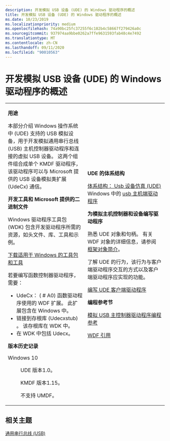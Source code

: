 ```yaml
---
description: 开发模拟 USB 设备 (UDE) 的 Windows 驱动程序的概述
title: 开发模拟 USB 设备 (UDE) 的 Windows 驱动程序的概述
ms.date: 10/23/2019
ms.localizationpriority: medium
ms.openlocfilehash: 74a90bc25fc37255f6c102b4c58667f279426a0c
ms.sourcegitcommit: 937974aa9bbe0262a7ffe9631593fab48c4e7492
ms.translationtype: MT
ms.contentlocale: zh-CN
ms.lasthandoff: 09/11/2020
ms.locfileid: "90010563"
---
```

# <a name="overview-of-developing-windows-drivers-for-emulated-usb-devices-ude"></a>开发模拟 USB 设备 (UDE) 的 Windows 驱动程序的概述


<table>
<colgroup>
<col width="50%" />
<col width="50%" />
</colgroup>
<tbody>
<tr class="odd">
<td><p><strong>用途</strong></p>
<p>本部分介绍 Windows 操作系统中 (UDE) 支持的 USB 模拟设备，用于开发模拟通用串行总线 (USB) 主机控制器驱动程序和连接的虚拟 USB 设备。 这两个组件组合成单个 KMDF 驱动程序，该驱动程序可以与 Microsoft 提供的 USB 设备模拟类扩展 (UdeCx) 通信。</p>
<p><strong>开发工具和 Microsoft 提供的二进制文件</strong></p>
<p>Windows 驱动程序工具包 (WDK) 包含开发驱动程序所需的资源，如头文件、库、工具和示例。</p>
<p><a href="https://go.microsoft.com/fwlink/p/?linkid=617155" data-raw-source="[Download kits and tools for Windows](https://go.microsoft.com/fwlink/p/?linkid=617155)">下载适用于 Windows 的工具包和工具</a></p>
<p>若要编写函数控制器驱动程序，需要：</p>
<ul>
<li>UdeCx： ( # A0) 函数驱动程序使用的 WDF 扩展。 此扩展包含在 Windows 中。</li>
<li>链接到存根库 (Udecxstub) 。 该存根库在 WDK 中。</li>
<li>在 WDK 中包括 Udecx。</li>
</ul>
<p><strong>版本历史记录</strong></p>
<p></p>
<dl>
<dt><a href=""></a>Windows 10</dt>
<dd><p>UDE 版本1.0。</p>
<p>KMDF 版本1.15。</p>
<p>不支持 UMDF。</p>
</dd>
</dl></td>
<td><p><strong>UDE 的体系结构</strong></p>
<a href="usb-emulated-device--ude--architecture.md" data-raw-source="[Architecture: USB Device Emulation (UDE)](usb-emulated-device--ude--architecture.md)">体系结构： Usb 设备仿真 (UDE) </a>Windows 中的
<a href="usb-3-0-driver-stack-architecture.md" data-raw-source="[USB host-side drivers](usb-3-0-driver-stack-architecture.md)">usb 主机端驱动程序</a>
<p><strong>为模拟主机控制器和设备编写驱动程序</strong></p>
<p>熟悉 UDE 对象和句柄。 有关 WDF 对象的详细信息，请参阅 <a href="https://docs.microsoft.com/windows-hardware/drivers/wdf/introduction-to-framework-objects" data-raw-source="[Introduction to Framework Objects](../wdf/introduction-to-framework-objects.md)">框架对象简介</a>。</p>
<p>了解 UDE 的行为，该行为与客户端驱动程序交互的方式以及客户端驱动程序应实现的功能。</p>
<p><a href="writing-a-ude-client-driver.md" data-raw-source="[Write a UDE client driver](writing-a-ude-client-driver.md)">编写 UDE 客户端驱动程序</a></p>
<p><strong>编程参考节</strong></p>
<p><a href="https://docs.microsoft.com/windows-hardware/drivers/ddi/_usbref/#emulated-host-controller-driver-reference" data-raw-source="[Emulated USB host controller driver programming reference](/windows-hardware/drivers/ddi/_usbref/#emulated-host-controller-driver-reference)">模拟 USB 主控制器驱动程序编程参考</a></p>
<p><a href="https://docs.microsoft.com/windows-hardware/drivers/ddi/_wdf/" data-raw-source="[WDF Reference](/windows-hardware/drivers/ddi/_wdf/)">WDF 引用</a></p></td>
</tr>
</tbody>
</table>

 

## <a name="related-topics"></a>相关主题
[通用串行总线 (USB)](./index.md)